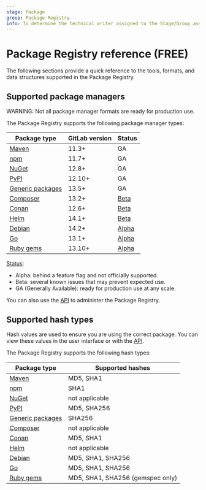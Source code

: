 ```yaml
---
stage: Package
group: Package Registry
info: To determine the technical writer assigned to the Stage/Group associated with this page, see https://about.gitlab.com/handbook/product/ux/technical-writing/#assignments
---
```


# Package Registry reference **(FREE)**

The following sections provide a quick reference to the tools, formats, and data structures supported in the Package Registry.

## Supported package managers

WARNING:
Not all package manager formats are ready for production use.

The Package Registry supports the following package manager types:

| Package type                                     | GitLab version | Status                                                     |
| ------------------------------------------------ | -------------- | ---------------------------------------------------------- |
| [Maven](../maven_repository/index.md)            | 11.3+          | GA                                                         |
| [npm](../npm_registry/index.md)                  | 11.7+          | GA                                                         |
| [NuGet](../nuget_repository/index.md)            | 12.8+          | GA                                                         |
| [PyPI](../pypi_repository/index.md)              | 12.10+         | GA                                                         |
| [Generic packages](../generic_packages/index.md) | 13.5+          | GA                                                         |
| [Composer](../composer_repository/index.md)      | 13.2+          | [Beta](https://gitlab.com/groups/gitlab-org/-/epics/6817)  |
| [Conan](../conan_repository/index.md)            | 12.6+          | [Beta](https://gitlab.com/groups/gitlab-org/-/epics/6816)  |
| [Helm](../helm_repository/index.md)              | 14.1+          | [Beta](https://gitlab.com/groups/gitlab-org/-/epics/6366)  |
| [Debian](../debian_repository/index.md)          | 14.2+          | [Alpha](https://gitlab.com/groups/gitlab-org/-/epics/6057) |
| [Go](../go_proxy/index.md)                       | 13.1+          | [Alpha](https://gitlab.com/groups/gitlab-org/-/epics/3043) |
| [Ruby gems](../rubygems_registry/index.md)       | 13.10+         | [Alpha](https://gitlab.com/groups/gitlab-org/-/epics/3200) |

[Status](../../../policy/alpha-beta-support.md):

- Alpha: behind a feature flag and not officially supported.
- Beta: several known issues that may prevent expected use.
- GA (Generally Available): ready for production use at any scale.

You can also use the [API](../../../api/packages.md) to administer the Package Registry.

## Supported hash types

Hash values are used to ensure you are using the correct package. You can view these values in the user interface or with the [API](../../../api/packages.md).

The Package Registry supports the following hash types:

| Package type                                     | Supported hashes                 |
|--------------------------------------------------|----------------------------------|
| [Maven](../maven_repository/index.md)            | MD5, SHA1                        |
| [npm](../npm_registry/index.md)                  | SHA1                             |
| [NuGet](../nuget_repository/index.md)            | not applicable                   |
| [PyPI](../pypi_repository/index.md)              | MD5, SHA256                      |
| [Generic packages](../generic_packages/index.md) | SHA256                           |
| [Composer](../composer_repository/index.md)      | not applicable                   |
| [Conan](../conan_repository/index.md)            | MD5, SHA1                        |
| [Helm](../helm_repository/index.md)              | not applicable                   |
| [Debian](../debian_repository/index.md)          | MD5, SHA1, SHA256                |
| [Go](../go_proxy/index.md)                       | MD5, SHA1, SHA256                |
| [Ruby gems](../rubygems_registry/index.md)       | MD5, SHA1, SHA256 (gemspec only) |
